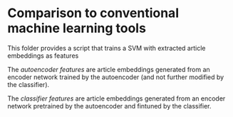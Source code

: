 # Comparison to conventional machine learning tools

This folder provides a script that trains a SVM with extracted article embeddings as features

The *autoencoder features* are article embeddings generated from an encoder network trained by the autoencoder (and not further modified by the classifier).

The *classifier features* are article embeddings generated from an encoder network pretrained by the autoencoder and fintuned by the classifier.
